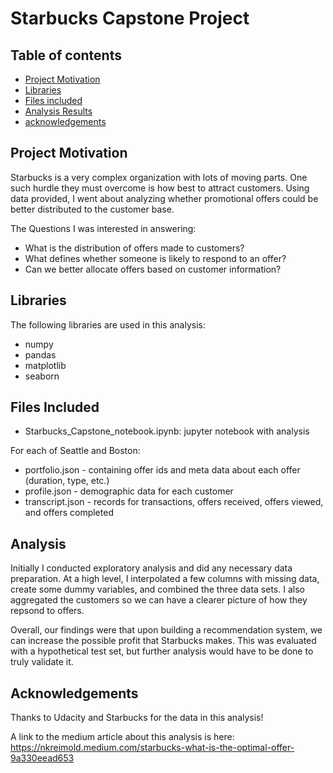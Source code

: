 # Starbucks Capstone Project


## Table of contents

- [Project Motivation](#project-motivation)
- [Libraries](#libraries)
- [Files included](#files-included)
- [Analysis Results](#analysis-results)
- [acknowledgements](#acknowledgements)


## Project Motivation

Starbucks is a very complex organization with lots of moving parts. One such hurdle they
must overcome is how best to attract customers. Using data provided, I went about analyzing
whether promotional offers could be better distributed to the customer base.

The Questions I was interested in answering:

- What is the distribution of offers made to customers?
- What defines whether someone is likely to respond to an offer?
- Can we better allocate offers based on customer information?

## Libraries

The following libraries are used in this analysis:
- numpy
- pandas
- matplotlib
- seaborn


## Files Included

- Starbucks_Capstone_notebook.ipynb: jupyter notebook with analysis

For each of Seattle and Boston:
- portfolio.json - containing offer ids and meta data about each offer (duration, type, etc.)
- profile.json - demographic data for each customer
- transcript.json - records for transactions, offers received, offers viewed, and offers completed


## Analysis

Initially I conducted exploratory analysis and did any necessary data preparation. At a high level,
I interpolated a few columns with missing data, create some dummy variables, and combined the three
data sets. I also aggregated the customers so we can have a clearer picture of how they repsond to offers.

Overall, our findings were that upon building a recommendation system, we can increase the possible
profit that Starbucks makes. This was evaluated with a hypothetical test set, but further analysis
would have to be done to truly validate it. 


## Acknowledgements

Thanks to Udacity and Starbucks for the data in this analysis!

A link to the medium article about this analysis is here: 
https://nkreimold.medium.com/starbucks-what-is-the-optimal-offer-9a330eead653

